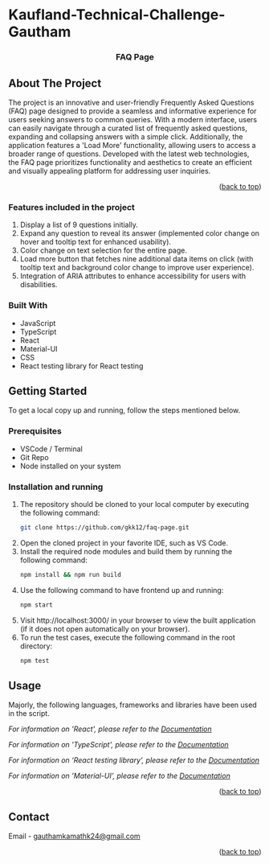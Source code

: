# Kaufland-Technical-Challenge-Gautham

<a name="readme-top"></a>
<h3 align="center" name="readme-top">FAQ Page</h3>

## About The Project

The project is an innovative and user-friendly Frequently Asked Questions (FAQ) page designed to provide a seamless and informative experience for users seeking answers to common queries. With a modern interface, users can easily navigate through a curated list of frequently asked questions, expanding and collapsing answers with a simple click. Additionally, the application features a 'Load More' functionality, allowing users to access a broader range of questions. Developed with the latest web technologies, the FAQ page prioritizes functionality and aesthetics to create an efficient and visually appealing platform for addressing user inquiries.

<p align="right">(<a href="#readme-top">back to top</a>)</p>

### Features included in the project

1. Display a list of 9 questions initially.
2. Expand any question to reveal its answer (implemented color change on hover and tooltip text for enhanced usability).
3. Color change on text selection for the entire page.
4. Load more button that fetches nine additional data items on click (with tooltip text and background color change to improve user experience).
5. Integration of ARIA attributes to enhance accessibility for users with disabilities.

### Built With

* JavaScript
* TypeScript
* React
* Material-UI
* CSS
* React testing library for React testing

## Getting Started

To get a local copy up and running, follow the steps mentioned below.

### Prerequisites

* VSCode / Terminal
* Git Repo
* Node installed on your system

### Installation and running

1. The repository should be cloned to your local computer by executing the following command:
   ```sh
   git clone https://github.com/gkk12/faq-page.git
   ```
2. Open the cloned project in your favorite IDE, such as VS Code.
3. Install the required node modules and build them by running the following command:
    ```sh
    npm install && npm run build
    ```
4. Use the following command to have frontend up and running:
    ```sh
    npm start
    ```
5. Visit http://localhost:3000/ in your browser to view the built application (if it does not open automatically on your browser).
6. To run the test cases, execute the following command in the root directory:
    ```sh
    npm test
    ```

## Usage

Majorly, the following languages, frameworks and libraries have been used in the script.

_For information on 'React', please refer to the [Documentation](https://react.dev/)_

_For information on 'TypeScript', please refer to the [Documentation](https://www.typescriptlang.org/)_

_For information on ‘React testing library’, please refer to the [Documentation](https://testing-library.com/docs/react-testing-library/intro/)_

_For information on 'Material-UI’, please refer to the [Documentation](https://mui.com/material-ui/getting-started/)_

<p align="right">(<a href="#readme-top">back to top</a>)</p>

## Contact

Email - gauthamkamathk24@gmail.com

<p align="right">(<a href="#readme-top">back to top</a>)</p>
